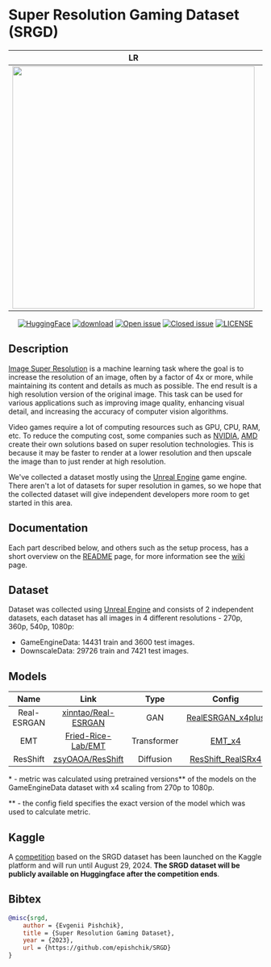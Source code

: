 # Super Resolution Gaming Dataset (SRGD)

|                     LR                     |                     HR                     |
|:------------------------------------------:|:------------------------------------------:|
| <img src="images/readme/lr.png" width=480> | <img src="images/readme/hr.png" width=480> |

<div align="center">

[![HuggingFace](https://huggingface.co/datasets/huggingface/badges/resolve/main/dataset-on-hf-sm.svg)](https://huggingface.co/datasets/epishchik/SRGD)
[![download](https://img.shields.io/github/downloads/pe4eniks/SRGB/total.svg)](https://github.com/epishchik/SRGD/releases)
[![Open issue](https://img.shields.io/github/issues/pe4eniks/SRGB)](https://github.com/epishchik/SRGD/issues)
[![Closed issue](https://img.shields.io/github/issues-closed/pe4eniks/SRGB)](https://github.com/epishchik/SRGD/issues)
[![LICENSE](https://img.shields.io/github/license/pe4eniks/SRGB)](https://github.com/epishchik/SRGD/blob/main/LICENSE)

</div>

## Description

[Image Super Resolution](https://paperswithcode.com/task/image-super-resolution) is a machine learning task where the goal is to increase the resolution of an image, often by a factor of 4x or more, while maintaining its content and details as much as possible. The end result is a high resolution version of the original image. This task can be used for various applications such as improving image quality, enhancing visual detail, and increasing the accuracy of computer vision algorithms.

Video games require a lot of computing resources such as GPU, CPU, RAM, etc. To reduce the computing cost, some companies such as [NVIDIA](https://www.nvidia.com/en-us/), [AMD](https://www.amd.com/en.html) create their own solutions based on super resolution technologies. This is because it may be faster to render at a lower resolution and then upscale the image than to just render at high resolution.

We've collected a dataset mostly using the [Unreal Engine](https://www.unrealengine.com/en-US) game engine. There aren't a lot of datasets for super resolution in games, so we hope that the collected dataset will give independent developers more room to get started in this area.

## Documentation
Each part described below, and others such as the setup process, has a short overview on the [README](https://github.com/epishchik/SRGD/blob/main/README.md) page, for more information see the [wiki](https://github.com/epishchik/SRGD/wiki) page.

## Dataset
Dataset was collected using [Unreal Engine](https://www.unrealengine.com/en-US) and consists of 2 independent datasets, each dataset has all images in 4 different resolutions - 270p, 360p, 540p, 1080p:
- GameEngineData: 14431 train and 3600 test images.
- DownscaleData: 29726 train and 7421 test images.

## Models
|Name|Link|Type|Config|PSNR*|SSIM*|LPIPS*|
|:--:|:--:|:--:|:----:|:---:|:---:|:-----|
|Real-ESRGAN|[xinntao/Real-ESRGAN](https://github.com/xinntao/Real-ESRGAN)|GAN|[RealESRGAN_x4plus](https://github.com/Pe4enIks/SRGB/blob/main/configs/model/pretrained/RealESRGAN_x4plus.yaml)|23.5409|0.7992|0.3924|
|EMT|[Fried-Rice-Lab/EMT](https://github.com/Fried-Rice-Lab/EMT)|Transformer|[EMT_x4](https://github.com/Pe4enIks/SRGB/blob/main/configs/model/pretrained/EMT_x4.yaml)|24.5443|0.8231|0.3889|
|ResShift|[zsyOAOA/ResShift](https://github.com/zsyOAOA/ResShift)|Diffusion|[ResShift_RealSRx4](https://github.com/Pe4enIks/SRGB/blob/main/configs/model/pretrained/ResShift_RealSRx4.yaml)|23.0368|0.7992|0.4829|

\* - metric was calculated using pretrained versions** of the models on the GameEngineData dataset with x4 scaling from 270p to 1080p.

\** - the config field specifies the exact version of the model which was used to calculate metric.

## Kaggle
A [competition](https://www.kaggle.com/competitions/super-resolution-in-video-games) based on the SRGD dataset has been launched on the Kaggle platform and will run until August 29, 2024. **The SRGD dataset will be publicly available on Huggingface after the competition ends**.

## Bibtex
```bibtex
@misc{srgd,
    author = {Evgenii Pishchik},
    title = {Super Resolution Gaming Dataset},
    year = {2023},
    url = {https://github.com/epishchik/SRGD}
}
```
